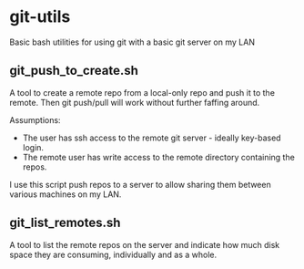 # git-utils
Basic bash utilities for using git with a basic git server on my LAN

## git_push_to_create.sh
A tool to create a remote repo from a local-only repo and push it to the remote. 
Then git push/pull will work without further faffing around.

Assumptions:
  * The user has ssh access to the remote git server - ideally key-based login.
  * The remote user has write access to the remote directory containing the repos.

I use this script push repos to a server to allow sharing them between various machines on my LAN.

## git_list_remotes.sh
A tool to list the remote repos on the server and indicate how much disk space they are consuming, individually and as a whole.
